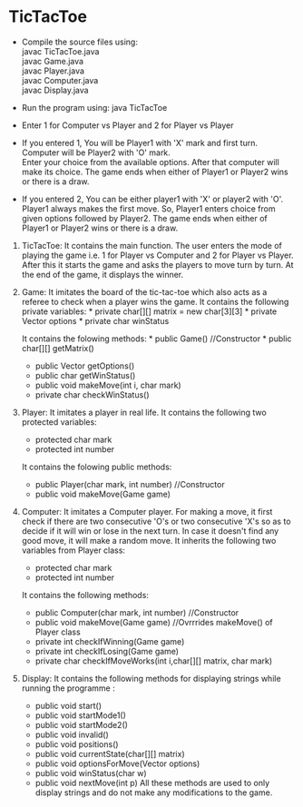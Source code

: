 # TicTacToe  

* Compile the source files using:  
  javac TicTacToe.java  
  javac Game.java  
  javac Player.java  
  javac Computer.java  
  javac Display.java  

* Run the program using: java TicTacToe  

* Enter 1 for Computer vs Player and 2 for Player vs Player  

* If you entered 1, You will be Player1 with 'X' mark and first turn.  
  Computer will be Player2 with 'O' mark.  
  Enter your choice from the available options.
  After that computer will make its choice.
  The game ends when either of Player1 or Player2 wins or there is a draw.
  
* If you entered 2, You can be either player1 with 'X' or player2 with 'O'.
  Player1 always makes the first move.
  So, Player1 enters choice from given options followed by Player2.
  The game ends when either of Player1 or Player2 wins or there is a draw.
  
  
  
  
1. TicTacToe:
	It contains the main function. The user enters the mode of playing the game i.e. 1 for Player vs Computer and 2 for Player vs Player. After this it starts the game and asks the players to move turn by turn. At the end of the game, it displays the winner.
	
	
2. Game:
	It imitates the board of the tic-tac-toe which also acts as a referee to check when a player wins the game.
       It contains the following private variables:
       * private char[][] matrix = new char[3][3]
       * private Vector<Integer> options
       * private char winStatus
	
	It contains the folowing methods:
        * public Game()    //Constructor
        * public char[][] getMatrix()
	* public Vector<Integer> getOptions()	
	* public char getWinStatus()
	* public void makeMove(int i, char mark)
	* private char checkWinStatus()
	

3. Player:
	It imitates a player in real life.
	It contains the following two protected variables:
	* protected char mark
	* protected int number
	
	It contains the folowing public methods:
	* public Player(char mark, int number)     //Constructor
	* public void makeMove(Game game)

4. Computer:
	It imitates a Computer player. For making a move, it first check if there are two consecutive 'O's or two consecutive 'X's so as to decide if it will win or lose in the next turn. In case it doesn't find any good move, it will make a random move.
	It inherits the following two variables from Player class:
	* protected char mark
	* protected int number
	
	It contains the following methods:
	* public Computer(char mark, int number)     //Constructor
	* public void makeMove(Game game)     //Ovrrrides makeMove() of Player class
	* private int checkIfWinning(Game game)
	* private int checkIfLosing(Game game)
	* private char checkIfMoveWorks(int i,char[][] matrix, char mark)
	

5. Display:
	It contains the following methods for displaying strings while running the programme :
	* public void start()
	* public void startMode1()
	* public void startMode2()
	* public void invalid()
	* public void positions()
	* public void currentState(char[][] matrix)
	* public void optionsForMove(Vector<Integer> options)
	* public void winStatus(char w)
	* public void nextMove(int p)
        All these methods are used to only display strings and do not make any modifications to the game.
  






